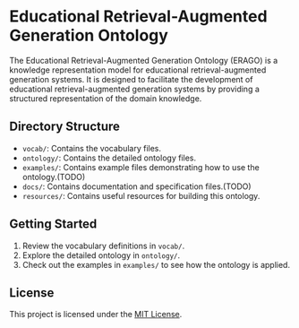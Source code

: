 # Educational Retrieval-Augmented Generation Ontology

The Educational Retrieval-Augmented Generation Ontology (ERAGO) is a knowledge representation model for educational retrieval-augmented generation systems. It is designed to facilitate the development of educational retrieval-augmented generation systems by providing a structured representation of the domain knowledge.

## Directory Structure
- `vocab/`: Contains the vocabulary files.
- `ontology/`: Contains the detailed ontology files.
- `examples/`: Contains example files demonstrating how to use the ontology.(TODO)
- `docs/`: Contains documentation and specification files.(TODO)
- `resources/`: Contains useful resources for building this ontology.

## Getting Started
1. Review the vocabulary definitions in `vocab/`.
2. Explore the detailed ontology in `ontology/`.
3. Check out the examples in `examples/` to see how the ontology is applied.

## License
This project is licensed under the [MIT License](LICENSE).
